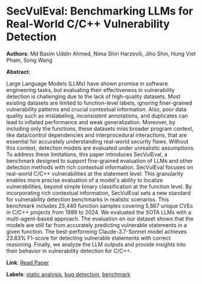 # SecVulEval: Benchmarking LLMs for Real-World C/C++ Vulnerability Detection

**Authors**: Md Basim Uddin Ahmed, Nima Shiri Harzevili, Jiho Shin, Hung Viet Pham, Song Wang

**Abstract**:

Large Language Models (LLMs) have shown promise in software engineering tasks, but evaluating their effectiveness in vulnerability detection is challenging due to the lack of high-quality datasets. Most existing datasets are limited to function-level labels, ignoring finer-grained vulnerability patterns and crucial contextual information. Also, poor data quality such as mislabeling, inconsistent annotations, and duplicates can lead to inflated performance and weak generalization. Moreover, by including only the functions, these datasets miss broader program context, like data/control dependencies and interprocedural interactions, that are essential for accurately understanding real-world security flaws. Without this context, detection models are evaluated under unrealistic assumptions. To address these limitations, this paper introduces SecVulEval, a benchmark designed to support fine-grained evaluation of LLMs and other detection methods with rich contextual information. SecVulEval focuses on real-world C/C++ vulnerabilities at the statement level. This granularity enables more precise evaluation of a model's ability to localize vulnerabilities, beyond simple binary classification at the function level. By incorporating rich contextual information, SecVulEval sets a new standard for vulnerability detection benchmarks in realistic scenarios. This benchmark includes 25,440 function samples covering 5,867 unique CVEs in C/C++ projects from 1999 to 2024. We evaluated the SOTA LLMs with a multi-agent-based approach. The evaluation on our dataset shows that the models are still far from accurately predicting vulnerable statements in a given function. The best-performing Claude-3.7-Sonnet model achieves 23.83% F1-score for detecting vulnerable statements with correct reasoning. Finally, we analyze the LLM outputs and provide insights into their behavior in vulnerability detection for C/C++.

**Link**: [Read Paper](https://arxiv.org/abs/2505.19828)

**Labels**: [static analysis](../../labels/static_analysis.md), [bug detection](../../labels/bug_detection.md), [benchmark](../../labels/benchmark.md)
